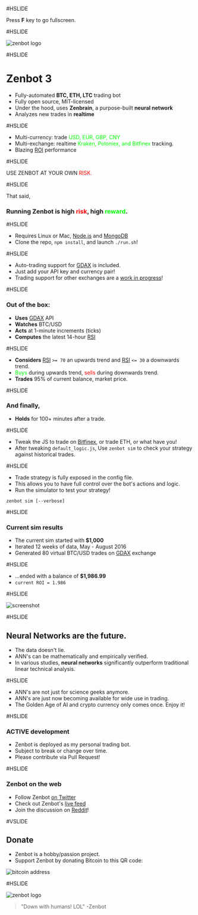 #HSLIDE

Press **F** key to go fullscreen.

#HSLIDE

![zenbot logo](https://rawgit.com/carlos8f/zenbot/master/assets/zenbot_3_logo.png)

#HSLIDE

# Zenbot 3

- Fully-automated **BTC, ETH, LTC** trading bot
- Fully open source, MIT-licensed
- Under the hood, uses **Zenbrain**, a purpose-built **neural network**
- Analyzes new trades in **realtime**

#HSLIDE

- Multi-currency: trade <span style="color:lime">USD, EUR, GBP, CNY</span>
- Multi-exchange: realtime <span style="color:lime">Kraken, Poloniex, and Bitfinex</span> tracking.
- Blazing [ROI](https://en.wikipedia.org/wiki/Return_on_investment) performance

#HSLIDE

USE ZENBOT AT YOUR OWN <span style="color:red">RISK.</span>

#HSLIDE

That said,

### Running Zenbot is high <span style="color:red">risk</span>, high <span style="color:lime">reward</span>.

#HSLIDE

- Requires Linux or Mac, [Node.js](https://nodejs.org) and [MongoDB](https://mongodb.com)
- Clone the repo, `npm install`, and launch `./run.sh`!

#HSLIDE

- Auto-trading support for [GDAX](https://gdax.com/) is included.
- Just add your API key and currency pair!
- Trading support for other exchanges are a [work in progress](https://github.com/carlos8f/zenbot/issues)!

#HSLIDE

### Out of the box:

- **Uses** [GDAX](https://gdax.com/) API
- **Watches** BTC/USD
- **Acts** at 1-minute increments (ticks)
- **Computes** the latest 14-hour [RSI](http://stockcharts.com/school/doku.php?id=chart_school:technical_indicators:relative_strength_index_rsi)

#HSLIDE

- **Considers** [RSI](http://stockcharts.com/school/doku.php?id=chart_school:technical_indicators:relative_strength_index_rsi) `>= 70` an upwards trend and [RSI](http://stockcharts.com/school/doku.php?id=chart_school:technical_indicators:relative_strength_index_rsi) `<= 30` a downwards trend.
- <span style="color:lime">Buys</span> during upwards trend, <span style="color:red">sells</span> during downwards trend.
- **Trades** 95% of current balance, market price.

#HSLIDE

### And finally,

- **Holds** for 100+ minutes after a trade.

#HSLIDE

- Tweak the JS to trade on [Bitfinex](https://bitfinex.com), or trade ETH, or what have you!
- After tweaking `default_logic.js`, Use `zenbot sim` to check your strategy against historical trades.

#HSLIDE

- Trade strategy is fully exposed in the config file.
- This allows you to have full control over the bot's actions and logic.
- Run the simulator to test your strategy!

```
zenbot sim [--verbose]
```

#HSLIDE

### Current sim results

- The current sim started with **$1,000**
- Iterated 12 weeks of data, May - August 2016
- Generated 80 virtual BTC/USD trades on [GDAX](https://gdax.com) exchange

#HSLIDE

- ...ended with a balance of **$1,986.99**
- `current ROI = 1.986`

#HSLIDE

![screenshot](https://cloud.githubusercontent.com/assets/106763/17820631/94c99a20-6602-11e6-8175-39b71c6a085e.png)

#HSLIDE

## Neural Networks are the future.

- The data doesn't lie.
- ANN's can be mathematically and empirically verified.
- In various studies, **neural networks** significantly outperform traditional linear technical analysis.

#HSLIDE

- ANN's are not just for science geeks anymore.
- ANN's are just now becoming available for wide use in trading.
- The Golden Age of AI and crypto currency only comes once. Enjoy it!

#HSLIDE

### ACTIVE development

- Zenbot is deployed as my personal trading bot.
- Subject to break or change over time.
- Please contribute via Pull Request!

#HSLIDE

### Zenbot on the web

- Follow Zenbot [on Twitter](https://twitter.com/zenbot_btc)
- Check out Zenbot's [live feed](https://zenbot.s8f.org/)
- Join the discussion on [Reddit](https://www.reddit.com/r/Bitcoin/comments/4xqo8q/announcing_zenbot_3_your_new_btcethltc_trading/)!

#VSLIDE

## Donate

- Zenbot is a hobby/passion project.
- Support Zenbot by donating Bitcoin to this QR code:

![bitcoin address](https://s8f.org/files/bitcoin.png)

#HSLIDE

![zenbot logo](https://rawgit.com/carlos8f/zenbot/master/assets/zenbot_3_logo.png)

> "Down with humans! LOL" -Zenbot
